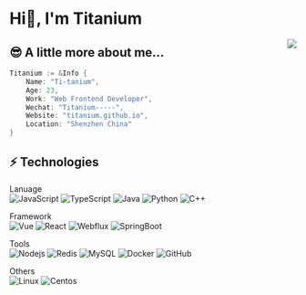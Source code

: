 <h1>Hi👋, I'm Titanium</h1>

<img align="right" src="https://github-stat.alpaca.run/api?username=Ti-tanium&show_icons=true&include_all_commits=true&line_height=35"/>
    
## 😎 A little more about me...  

```go
Titanium := &Info {
    Name: "Ti-tanium",
    Age: 23,
    Work: "Web Frontend Developer",
    Wechat: "Titanium-----",
    Website: "titanium.github.io",
    Location: "Shenzhen China"
}
```

## ⚡ Technologies

Lanuage  
![JavaScript](https://img.shields.io/badge/-JavaScript-black?style=flat-square&logo=javascript)
![TypeScript](https://img.shields.io/badge/-TypeScript-black?style=flat-square&logo=typescript)
![Java](https://img.shields.io/badge/-Java-black?style=flat-square&logo=Java)
![Python](https://img.shields.io/badge/-Python-black?style=flat-square&logo=Python)
![C++](https://img.shields.io/badge/-C++-black?style=flat-square&logo=C++)

Framework  
![Vue](https://img.shields.io/badge/-Vue-000000?style=flat-square&logo=Vue.js)
![React](https://img.shields.io/badge/-React-black?style=flat-square&logo=react)
![Webflux](https://img.shields.io/badge/-Webflux-black?style=flat-square&logo=Webflux)
![SpringBoot](https://img.shields.io/badge/-SpringBoot-black?style=flat-square&logo=SpringBoot)

Tools  
![Nodejs](https://img.shields.io/badge/-Nodejs-black?style=flat-square&logo=Node.js)
![Redis](https://img.shields.io/badge/-Redis-black?style=flat-square&logo=Redis)
![MySQL](https://img.shields.io/badge/-MySQL-black?style=flat-square&logo=mysql)
![Docker](https://img.shields.io/badge/-Docker-black?style=flat-square&logo=Docker)
![GitHub](https://img.shields.io/badge/-GitHub-181717?style=flat-square&logo=github)


Others  
![Linux](https://img.shields.io/badge/-Linux-black?style=flat-square&logo=Linux)
![Centos](https://img.shields.io/badge/-Centos-262577?style=flat-square&logo=Centos)



